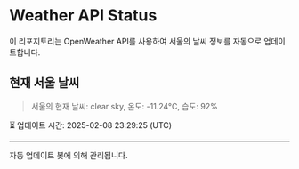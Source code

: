 
# Weather API Status

이 리포지토리는 OpenWeather API를 사용하여 서울의 날씨 정보를 자동으로 업데이트합니다.

## 현재 서울 날씨
> 서울의 현재 날씨: clear sky, 온도: -11.24°C, 습도: 92%

⏳ 업데이트 시간: 2025-02-08 23:29:25 (UTC)

---
자동 업데이트 봇에 의해 관리됩니다.
